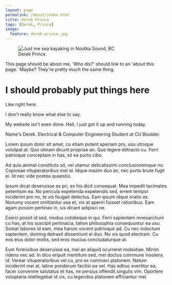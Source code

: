 ```yaml
---
layout: page
permalink: /about/index.html
title: Derek Prince
tags: [Derek, Prince]
image:
  feature: derek-prince.jpg
---
```

<figure>
  <img src="{{ site.url }}/images/derek-prince.jpg" alt="Just me sea kayaking in Nootka Sound, BC">
  <figcaption>Derek Prince</figcaption>
</figure>

This page should be aboot me, 'Who dis?' should link to an 'about this page.' Maybe? They're pretty much the same thing.

# I should probably put things here  
Like right here.

I don't really know what else to say.

My website isn't even done.
Hell, I just got it up and running today.

Name's Derek. Electrical & Computer Engineering Student at CU Boulder.

Lorem ipsum dolor sit amet, cu etiam putent aperiam pro, usu utroque volutpat at. Quo utinam dicunt propriae an. Quo legere detracto cu. Ferri patrioque conceptam in has, sit ea purto cibo.

Ad quis animal constituto sit, vel utamur delicatissimi conclusionemque no. Copiosae vituperatoribus mel id. Idque mazim duo an, nec purto brute fugit ei. Id nec vide postea quaestio.

Ipsum dicat deseruisse ex pri, ex his dicit consequat. Mea impedit tacimates petentium ea. No pericula expetenda expetendis sed, errem tempor inciderint pro no, te vis feugait delectus. Eam ipsum idque oratio ex. Nonumy vocent omittantur sea et, vix at aperiri fuisset rationibus. Eam agam possim pertinax in, ius dicant adipisci ne.

Exerci possit id sed, modus cotidieque in qui. Ferri sapientem mnesarchum cu has, at his suscipit pertinacia, tation philosophia consequuntur ea usu. Soleat labores id eam, mea harum vocent patrioque ad. Cu nec indoctum sapientem, doming detraxit dissentiunt ei duo. No vis quod electram. Cu eos eius dolor mollis, sed eros mucius concludaturque at.

Eum forensibus deseruisse ea, mel an aliquid ocurreret molestiae. Minim ridens nec ad. In dico eripuit mentitum sed, mel doctus commune insolens id. Verear vituperatoribus vel cu, pro ex nominavi platonem. Natum inciderint mei at, latine ponderum facilisi ea vel. Has adhuc evertitur ea, facer convenire salutatus et has, ne persius offendit singulis vim. Oportere voluptaria intellegebat id vix, cu legendos platonem efficiantur mel.
